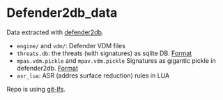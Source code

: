 # Defender2db_data

Data extracted with [defender2db](https://github.com/dobin/defender2db/). 

* `engine/` and `vdm/`: Defender VDM files
* `threats.db`: the threats (with signatures) as sqlite DB. [Format](https://github.com/dobin/defender2db/blob/main/defender2yara/defender/dbthreat.py)
* `mpas.vdm.pickle` and `mpav.vdm.pickle` Signatures as gigantic pickle in defender2db. [Format](https://github.com/dobin/defender2db/blob/main/defender2yara/defender/dbthreat.py)
* `asr_lua`: ASR (addres surface reduction) rules in LUA

Repo is using [git-lfs](https://git-lfs.com/). 
